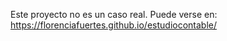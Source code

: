 Este proyecto no es un caso real. Puede verse en: https://florenciafuertes.github.io/estudiocontable/